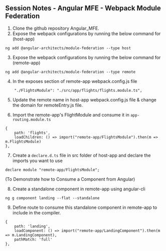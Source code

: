 ## Session Notes - Angular MFE - Webpack Module Federation

1. Clone the github repository Angular_MFE.
2. Expose the webpack configurations by running the below command for (host-app)
```
ng add @angular-architects/module-federation --type host
```
3. Expose the webpack configurations by running the below command for (remote-app)
 ```
 ng add @angular-architects/module-federation --type remote
 ```
4. In the exposes section of remote-app webpack.config.js file 
```
	"./FlightsModule": "./src/app/flights/flights.module.ts",
```

5. Update the remote name in host-app webpack.config.js file & change the domain for remoteEntry.js file.

6. Import the remote-app's FlightModule and consume it in `app-routing.module.ts`
```
{
    path: 'flights',
    loadChildren: () => import("remote-app/FlightsModule").then(m => m.FlightsModule)
},
```

7. Create a `declare.d.ts` file in src folder of host-app and declare the imports you want to use 
```
declare module "remote-app/FlightsModule";
```

(To Demonstrate how to Consume a Component from Angular)

8. Create a standalone component in remote-app using angular-cli
```
ng g component landing --flat --standalone
```
9. Define route to consume this standalone component in remote-app to include in the compiler.
```
{
    path: 'landing',
    loadComponent: () => import("remote-app/LandingComponent").then(m => m.LandingComponent),
    pathMatch: 'full'
},
```